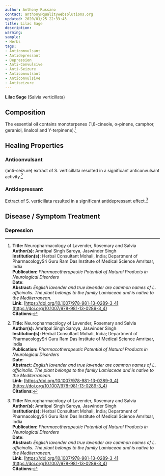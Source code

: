 ```yaml
---
author: Anthony Russano
contact: anthony@qualitywebsolutions.org
updated: 2020/01/25 22:33:43
title: Lilac Sage
description:
warning:
sample:
- Herbs
tags:
- Anticonvulsant
- Antidepressant
- Depression
- Anti-Convulsive
- Anti-Seizure
- Anticonvulsant
- Anticonvulsive
- Antiseizure
---
```

**Lilac Sage** (Salvia verticillata)

## Composition

The essential oil contains monoterpenes (1,8-cineole, α-pinene, camphor, geraniol, linalool and Υ-terpinene).[^1]

## Healing Properties

### Anticonvulsant

(anti-seizure) extract of S. verticillata resulted in a significant anticonvulsant activity.[^1]

### Antidepressant

Extract of S. verticillata resulted in a significant antidepressant effect.[^1]

## Disease / Symptom Treatment

### Depression

[^1]: **Title:** Neuropharmacology of Lavender, Rosemary and Salvia<br>**Author(s):** Amritpal Singh Saroya, Jaswinder Singh<br>**Institution(s):** Herbal Consultant Mohali, India; Department of PharmacologySri Guru Ram Das Institute of Medical Science Amritsar, India<br>**Publication:** <i>Pharmacotherapeutic Potential of Natural Products in Neurological Disorders</i><br>**Date:** <br>**Abstract:** <i>English lavender and true lavender are common names of L. officinalis. The plant belongs to the family Lamiaceae and is native to the Mediterranean.</i><br>**Link:** [https://doi.org/10.1007/978-981-13-0289-3_4](https://doi.org/10.1007/978-981-13-0289-3_4)<br>**Citations:**

[^5]: **Study Type:** Animal Study, Commentary, Human Study: In Vitro - In Vivo - In Silico, Human: Case Report, Meta Analysis, Review<br>**Title:** <br>**Author(s):**  <br>**Institution(s):** <br>**Publication:** <i> </i><br>**Date:** <br>**Abstract:** <i> </i><br>**Link:** [Source]()<br>**Citations:**
